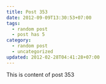 ```yaml
---
title: Post 353
date: 2012-09-09T13:30:53+07:00
tags:
  - random post
  - post has 5
category:
  - random post
  - uncategorized
updated: 2012-02-28T04:41:28+07:00
---
```

This is content of post 353